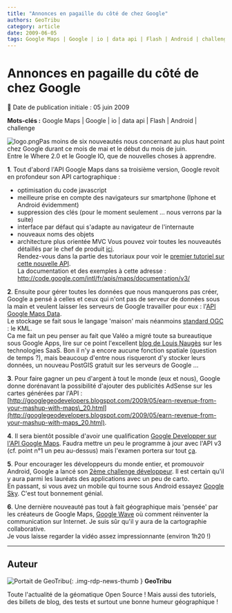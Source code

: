 ```yaml
---
title: "Annonces en pagaille du côté de chez Google"
authors: GeoTribu
category: article
date: 2009-06-05
tags: Google Maps | Google | io | data api | Flash | Android | challenge
---
```


# Annonces en pagaille du côté de chez Google

:calendar: Date de publication initiale : 05 juin 2009

**Mots-clés :** Google Maps | Google | io | data api | Flash | Android | challenge

![logo.png](http://88.191.39.115/fabien/geotribu/logos/google.png)Pas moins de six nouveautés nous concernant au plus haut point chez Google durant ce mois de mai et le début du mois de juin.  
Entre le Where 2.0 et le Google IO, que de nouvelles choses à apprendre.

**1**. Tout d'abord l'API Google Maps dans sa troisième version, Google revoit en profondeur son API cartographique :

* optimisation du code javascript
* meilleure prise en compte des navigateurs sur smartphone (Iphone et Android évidemment)
* suppression des clés (pour le moment seulement ... nous verrons par la suite)
* interface par défaut qui s'adapte au navigateur de l'internaute
* nouveaux noms des objets
* architecture plus orientée MVC
Vous pouvez voir toutes les nouveautés détaillés par le chef de produit [ici](http://googlegeodevelopers.blogspot.com/2009/05/announcing-google-maps-api-v3.html).  
Rendez-vous dans la partie des tutoriaux pour voir le [premier tutoriel sur cette nouvelle API](http://www.geotribu.net/node/124).  
La documentation et des exemples à cette adresse : <http://code.google.com/intl/fr/apis/maps/documentation/v3/>

**2**. Ensuite pour gérer toutes les données que nous manquerons pas créer, Google a pensé à celles et ceux qui n'ont pas de serveur de données sous la main et veulent laisser les serveurs de Google travailler pour eux : l'[API Google Maps Data](http://code.google.com/intl/fr/apis/maps/documentation/mapsdata/).  
Le stockage se fait sous le langage 'maison' mais néanmoins [standard OGC](http://www.opengeospatial.org/standards/kml/) : le KML.  
Ca me fait un peu penser au fait que Valéo a migré toute sa bureautique sous Google Apps, lire sur ce point l'excellent [blog de Louis Naugès](http://nauges.typepad.com/my_weblog/2009/05/google-apps-dans-les-grandes-entreprises-valeo-sort-du-placard-.html) sur les technologies SaaS. Bon il n'y a encore aucune fonction spatiale (question de temps ?), mais beaucoup d'entre nous risqueront d'y stocker leurs données, un nouveau PostGIS gratuit sur les serveurs de Google ...

**3**. Pour faire gagner un peu d'argent à tout le monde (eux et nous), Google donne dorénavant la possibilité d'ajouter des publicités AdSense sur les cartes générées par l'API : [http://googlegeodevelopers.blogspot.com/2009/05/earn-revenue-from-your-mashup-with-maps\_20.html](http://googlegeodevelopers.blogspot.com/2009/05/earn-revenue-from-your-mashup-with-maps_20.html).

**4**. Il sera bientôt possible d'avoir une qualification [Google Developper sur l'API Google Maps](http://code.google.com/intl/fr/qualify/details/). Faudra mettre un peu le programme à jour avec l'API v3 (cf. point n°1 un peu au-dessus) mais l'examen portera sur tout [ça](http://code.google.com/intl/fr/qualify/details/studyguide.html#maps).

**5**. Pour encourager les développeurs du monde entier, et promouvoir Android, Google a lancé son [2ème challenge développeur](http://code.google.com/intl/fr/android/adc/). Il est certain qu'il y aura parmi les lauréats des applications avec un peu de carto.  
En passant, si vous avez un mobile qui tourne sous Android essayez [Google Sky](http://www.google.com/sky/skymap.html). C'est tout bonnement génial.

**6**. Une dernière nouveauté pas tout à fait géographique mais 'pensée' par les créateurs de Google Maps, [Google Wave](http://wave.google.com/) où comment réinventer la communication sur Internet. Je suis sûr qu'il y aura de la cartographie collaborative.  
Je vous laisse regarder la vidéo assez impressionnante (environ 1h20 !)

----

## Auteur

![Portait de GeoTribu](https://cdn.geotribu.fr/img/internal/charte/geotribu\_logo\_64x64.png){: .img-rdp-news-thumb }
**GeoTribu**

Toute l'actualité de la géomatique Open Source ! Mais aussi des tutoriels, des billets de blog, des tests et surtout une bonne humeur géographique !
